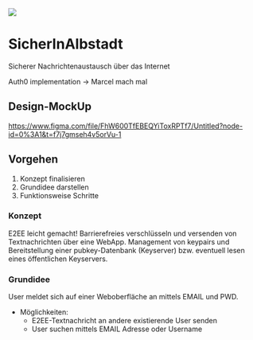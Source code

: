 <img src="https://img.shields.io/badge/coded%20by%20human-100%25-brightgreen">

# SicherInAlbstadt
Sicherer Nachrichtenaustausch über das Internet

Auth0 implementation -> Marcel mach mal

## Design-MockUp
https://www.figma.com/file/FhW600TfEBEQYiToxRPTf7/Untitled?node-id=0%3A1&t=f7j7gmseh4v5orVu-1

## Vorgehen
1. Konzept finalisieren
2. Grundidee darstellen
3. Funktionsweise Schritte

### Konzept
E2EE leicht gemacht!
Barrierefreies verschlüsseln und versenden von Textnachrichten über eine WebApp.
Management von keypairs und Bereitstellung einer pubkey-Datenbank (Keyserver) bzw. eventuell
lesen eines öffentlichen Keyservers.

### Grundidee
User meldet sich auf einer Weboberfläche an mittels EMAIL und PWD.
  * Möglichkeiten:
    * E2EE-Textnachricht an andere existierende User senden
    * User suchen mittels EMAIL Adresse oder Username
